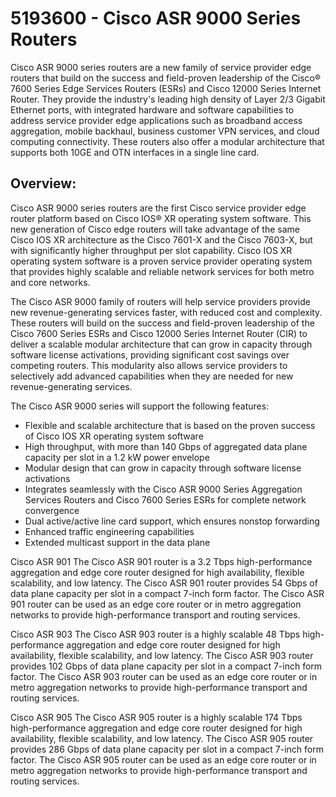  # 5193600 - Cisco ASR 9000 Series Routers

Cisco ASR 9000 series routers are a new family of service provider edge routers that build on the success and field-proven leadership of the Cisco® 7600 Series Edge Services Routers (ESRs) and Cisco 12000 Series Internet Router. They provide the industry's leading high density of Layer 2/3 Gigabit Ethernet ports, with integrated hardware and software capabilities to address service provider edge applications such as broadband access aggregation, mobile backhaul, business customer VPN services, and cloud computing connectivity. These routers also offer a modular architecture that supports both 10GE and OTN interfaces in a single line card.

## Overview:

Cisco ASR 9000 series routers are the first Cisco service provider edge router platform based on Cisco IOS® XR operating system software. This new generation of Cisco edge routers will take advantage of the same Cisco IOS XR architecture as the Cisco 7601-X and the Cisco 7603-X, but with significantly higher throughput per slot capability. Cisco IOS XR operating system software is a proven service provider operating system that provides highly scalable and reliable network services for both metro and core networks.

The Cisco ASR 9000 family of routers will help service providers provide new revenue-generating services faster, with reduced cost and complexity. These routers will build on the success and field-proven leadership of the Cisco 7600 Series ESRs and Cisco 12000 Series Internet Router (CIR) to deliver a scalable modular architecture that can grow in capacity through software license activations, providing significant cost savings over competing routers. This modularity also allows service providers to selectively add advanced capabilities when they are needed for new revenue-generating services.

The Cisco ASR 9000 series will support the following features:

- Flexible and scalable architecture that is based on the proven success of Cisco IOS XR operating system software
- High throughput, with more than 140 Gbps of aggregated data plane capacity per slot in a 1.2 kW power envelope
- Modular design that can grow in capacity through software license activations
- Integrates seamlessly with the Cisco ASR 9000 Series Aggregation Services Routers and Cisco 7600 Series ESRs for complete network convergence
- Dual active/active line card support, which ensures nonstop forwarding
- Enhanced traffic engineering capabilities
- Extended multicast support in the data plane

Cisco ASR 901
The Cisco ASR 901 router is a 3.2 Tbps high-performance aggregation and edge core router designed for high availability, flexible scalability, and low latency. The Cisco ASR 901 router provides 54 Gbps of data plane capacity per slot in a compact 7-inch form factor. The Cisco ASR 901 router can be used as an edge core router or in metro aggregation networks to provide high-performance transport and routing services.

Cisco ASR 903
The Cisco ASR 903 router is a highly scalable 48 Tbps high-performance aggregation and edge core router designed for high availability, flexible scalability, and low latency. The Cisco ASR 903 router provides 102 Gbps of data plane capacity per slot in a compact 7-inch form factor. The Cisco ASR 903 router can be used as an edge core router or in metro aggregation networks to provide high-performance transport and routing services.

Cisco ASR 905
The Cisco ASR 905 router is a highly scalable 174 Tbps high-performance aggregation and edge core router designed for high availability, flexible scalability, and low latency. The Cisco ASR 905 router provides 286 Gbps of data plane capacity per slot in a compact 7-inch form factor. The Cisco ASR 905 router can be used as an edge core router or in metro aggregation networks to provide high-performance transport and routing services.